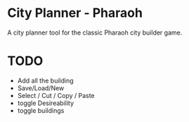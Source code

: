 # City Planner - Pharaoh

A city planner tool for the classic Pharaoh city builder game.

# TODO

- Add all the building
- Save/Load/New
- Select / Cut / Copy / Paste
- toggle Desireability
- toggle buildings
